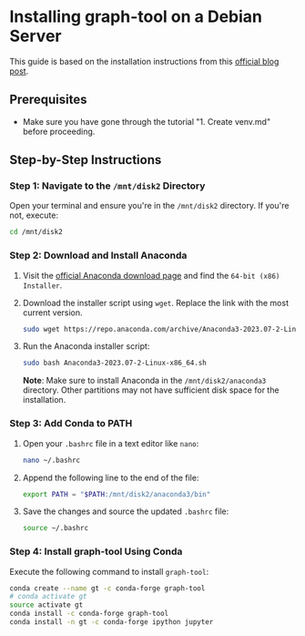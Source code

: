 # Installing graph-tool on a Debian Server

This guide is based on the installation instructions from this [official blog post](https://git.skewed.de/count0/graph-tool/-/wikis/installation-instructions).

## Prerequisites

- Make sure you have gone through the tutorial "1. Create venv.md" before proceeding.

## Step-by-Step Instructions

### Step 1: Navigate to the `/mnt/disk2` Directory

Open your terminal and ensure you're in the `/mnt/disk2` directory. If you're not, execute:

```bash
cd /mnt/disk2
```

### Step 2: Download and Install Anaconda

1. Visit the [official Anaconda download page](https://www.anaconda.com/download#downloads) and find the `64-bit (x86) Installer`.
   
2. Download the installer script using `wget`. Replace the link with the most current version.
   
    ```bash
    sudo wget https://repo.anaconda.com/archive/Anaconda3-2023.07-2-Linux-x86_64.sh
    ```
   
3. Run the Anaconda installer script:

    ```bash
    sudo bash Anaconda3-2023.07-2-Linux-x86_64.sh
    ```
   
    **Note**: Make sure to install Anaconda in the `/mnt/disk2/anaconda3` directory. Other partitions may not have sufficient disk space for the installation.

### Step 3: Add Conda to PATH

1. Open your `.bashrc` file in a text editor like `nano`:

    ```bash
    nano ~/.bashrc
    ```
   
2. Append the following line to the end of the file:

    ```bash
    export PATH = "$PATH:/mnt/disk2/anaconda3/bin"
    ```
   
3. Save the changes and source the updated `.bashrc` file:

    ```bash
    source ~/.bashrc
    ```

### Step 4: Install graph-tool Using Conda

Execute the following command to install `graph-tool`:

```bash
conda create --name gt -c conda-forge graph-tool
# conda activate gt
source activate gt
conda install -c conda-forge graph-tool
conda install -n gt -c conda-forge ipython jupyter
```


